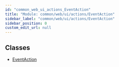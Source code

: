 ```yaml
---
id: "common_web_ui_actions_EventAction"
title: "Module: common/web/ui/actions/EventAction"
sidebar_label: "common/web/ui/actions/EventAction"
sidebar_position: 0
custom_edit_url: null
---
```


## Classes

- [EventAction](../classes/common_web_ui_actions_EventAction.EventAction.md)
